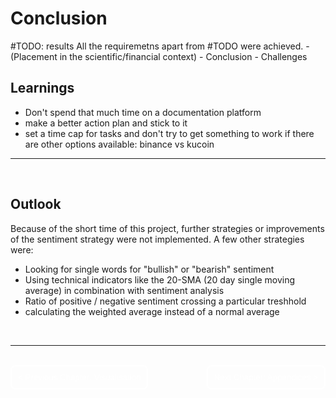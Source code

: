 # Conclusion
#TODO: results 
All the requiremetns apart from #TODO were achieved.
    - (Placement in the scientific/financial context)
    - Conclusion
    - Challenges



## Learnings

- Don't spend that much time on a documentation platform
- make a better action plan and stick to it
- set a time cap for tasks and don't try to get something to work if there are other options available: binance vs kucoin

---

</br>

## Outlook

Because of the short time of this project, further strategies or improvements of the sentiment strategy were not implemented.
A few other strategies were:
- Looking for single words for "bullish" or "bearish" sentiment
- Using technical indicators like the 20-SMA (20 day single moving average) in combination with sentiment analysis
- Ratio of positive / negative sentiment crossing a particular treshhold
- calculating the weighted average instead of a normal average

</br>

---

</br>

<div style="display: inline;" >
<a href="https://github.com/moerv9/sentiment/blob/main/docs/7_Visualisation.md"><button onclick="" type="button"  style="border: 2px white solid; background-color: transparent; color:white; border-radius: 8px; padding: 10px;">< Previous Chapter: Visualisation</button></a>
<a href="https://github.com/moerv9/sentiment/blob/main/docs/9_Appendices.md"><button type="button"  style="float:right; border: 2px white solid; background-color: transparent; color:white; border-radius: 8px; padding: 10px;">Next Chapter: Appendices ></button></a>
</div>

</br>